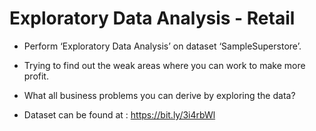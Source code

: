 # Exploratory Data Analysis - Retail
* Perform ‘Exploratory Data Analysis’ on dataset ‘SampleSuperstore’.

* Trying to find out the weak areas where you can work to make more profit.

* What all business problems you can derive by exploring the data?

* Dataset can be found at : https://bit.ly/3i4rbWl
